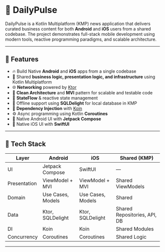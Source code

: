 # 📱 DailyPulse

DailyPulse is a Kotlin Multiplatform (KMP) news application that delivers curated business content for both **Android** and **iOS** users from a shared codebase. The project demonstrates full-stack mobile development using modern tools, reactive programming paradigms, and scalable architecture.

---

## 🚀 Features

- 🔥 Build Native **Android** and **iOS** apps from a single codebase
- 🔁 Shared **business logic, presentation logic, and infrastructure** using Kotlin Multiplatform
- 🌐 **Networking** powered by [Ktor](https://ktor.io)
- 🧠 **Clean Architecture** and **MVI** pattern for scalable and testable code
- 🔄 **StateFlow** & reactive state management
- 💾 Offline support using **SQLDelight** for local database in KMP
- 🧩 **Dependency Injection** with [Koin](https://insert-koin.io)
- ⚙️ Async programming using Kotlin **Coroutines**
- 🎨 Native Android UI with **Jetpack Compose**
- 🍎 Native iOS UI with **SwiftUI**

---

## 🧱 Tech Stack

| Layer              | Android             | iOS                | Shared (KMP)                     |
|--------------------|---------------------|---------------------|----------------------------------|
| UI                 | Jetpack Compose      | SwiftUI             | —                                |
| Presentation       | ViewModel + MVI     | ViewModel + MVI     | Shared ViewModels                |
| Domain             | Use Cases, Models   | Use Cases, Models   | Shared                           |
| Data               | Ktor, SQLDelight    | Ktor, SQLDelight    | Shared Repositories, API, DB     |
| DI                 | Koin                | Koin                | Shared Modules                   |
| Concurrency        | Coroutines          | Coroutines          | Shared Logic                     |

---

